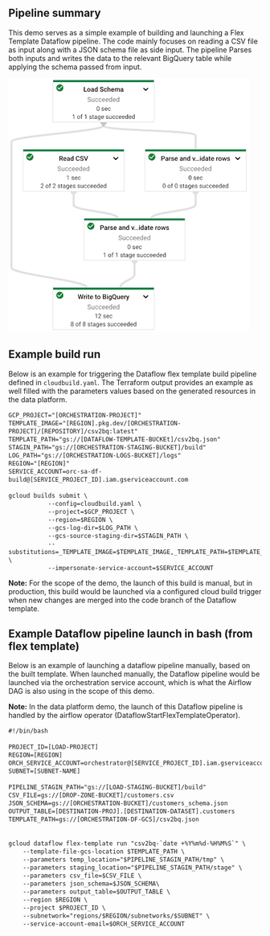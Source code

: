 ## Pipeline summary
This demo serves as a simple example of building and launching a Flex Template Dataflow pipeline. The code mainly focuses on reading a CSV file as input along with a JSON schema file as side input. The pipeline Parses both inputs and writes the data to the relevant BigQuery table while applying the schema passed from input.

![Dataflow pipeline overview](../../images/df_demo_pipeline.png "Dataflow pipeline overview")

## Example build run

Below is an example for triggering the Dataflow flex template build pipeline defined in `cloudbuild.yaml`. The Terraform output provides an example as well filled with the parameters values based on the generated resources in the data platform.

```
GCP_PROJECT="[ORCHESTRATION-PROJECT]"
TEMPLATE_IMAGE="[REGION].pkg.dev/[ORCHESTRATION-PROJECT]/[REPOSITORY]/csv2bq:latest"
TEMPLATE_PATH="gs://[DATAFLOW-TEMPLATE-BUCKEt]/csv2bq.json"
STAGIN_PATH="gs://[ORCHESTRATION-STAGING-BUCKET]/build"
LOG_PATH="gs://[ORCHESTRATION-LOGS-BUCKET]/logs"
REGION="[REGION]"
SERVICE_ACCOUNT=orc-sa-df-build@[SERVICE_PROJECT_ID].iam.gserviceaccount.com

gcloud builds submit \
           --config=cloudbuild.yaml \
           --project=$GCP_PROJECT \
           --region=$REGION \
           --gcs-log-dir=$LOG_PATH \
           --gcs-source-staging-dir=$STAGIN_PATH \
           --substitutions=_TEMPLATE_IMAGE=$TEMPLATE_IMAGE,_TEMPLATE_PATH=$TEMPLATE_PATH,_DOCKER_DIR="." \
           --impersonate-service-account=$SERVICE_ACCOUNT
```

**Note:** For the scope of the demo, the launch of this build is manual, but in production, this build would be launched via a configured cloud build trigger when new changes are merged into the code branch of the Dataflow template.

## Example Dataflow pipeline launch in bash (from flex template)

Below is an example of launching a dataflow pipeline manually, based on the built template. When launched manually, the Dataflow pipeline would be launched via the orchestration service account, which is what the Airflow DAG is also using in the scope of this demo.

**Note:** In the data platform demo, the launch of this Dataflow pipeline is handled by the airflow operator (DataflowStartFlexTemplateOperator).

```
#!/bin/bash

PROJECT_ID=[LOAD-PROJECT]
REGION=[REGION]
ORCH_SERVICE_ACCOUNT=orchestrator@[SERVICE_PROJECT_ID].iam.gserviceaccount.com
SUBNET=[SUBNET-NAME]

PIPELINE_STAGIN_PATH="gs://[LOAD-STAGING-BUCKET]/build"
CSV_FILE=gs://[DROP-ZONE-BUCKET]/customers.csv
JSON_SCHEMA=gs://[ORCHESTRATION-BUCKET]/customers_schema.json
OUTPUT_TABLE=[DESTINATION-PROJ].[DESTINATION-DATASET].customers
TEMPLATE_PATH=gs://[ORCHESTRATION-DF-GCS]/csv2bq.json


gcloud dataflow flex-template run "csv2bq-`date +%Y%m%d-%H%M%S`" \
    --template-file-gcs-location $TEMPLATE_PATH \
    --parameters temp_location="$PIPELINE_STAGIN_PATH/tmp" \
    --parameters staging_location="$PIPELINE_STAGIN_PATH/stage" \
    --parameters csv_file=$CSV_FILE \
    --parameters json_schema=$JSON_SCHEMA\
    --parameters output_table=$OUTPUT_TABLE \
    --region $REGION \
    --project $PROJECT_ID \
    --subnetwork="regions/$REGION/subnetworks/$SUBNET" \
    --service-account-email=$ORCH_SERVICE_ACCOUNT
```

